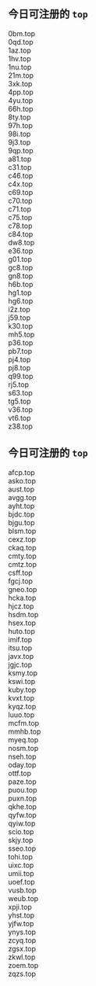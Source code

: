 
## 今日可注册的 `top`
>
0bm.top   
0qd.top   
1az.top   
1hv.top   
1nu.top   
21m.top   
3xk.top   
4pp.top   
4yu.top   
66h.top   
8ty.top   
97h.top   
98i.top   
9j3.top   
9qp.top   
a81.top   
c31.top   
c46.top   
c4x.top   
c69.top   
c70.top   
c71.top   
c75.top   
c78.top   
c84.top   
dw8.top   
e36.top   
g01.top   
gc8.top   
gn8.top   
h6b.top   
hg1.top   
hg6.top   
i2z.top   
j59.top   
k30.top   
mh5.top   
p36.top   
pb7.top   
pj4.top   
pj8.top   
q99.top   
rj5.top   
s63.top   
tg5.top   
v36.top   
vt6.top   
z38.top   


## 今日可注册的 `top`
>
afcp.top   
asko.top   
aust.top   
avgg.top   
ayht.top   
bjdc.top   
bjgu.top   
blsm.top   
cexz.top   
ckaq.top   
cmty.top   
cmtz.top   
csff.top   
fgcj.top   
gneo.top   
hcka.top   
hjcz.top   
hsdm.top   
hsex.top   
huto.top   
imif.top   
itsu.top   
javx.top   
jgjc.top   
ksmy.top   
kswi.top   
kuby.top   
kvxt.top   
kyqz.top   
luuo.top   
mcfm.top   
mmhb.top   
myeq.top   
nosm.top   
nseh.top   
oday.top   
ottf.top   
paze.top   
puou.top   
puxn.top   
qkhe.top   
qyfw.top   
qyiw.top   
scio.top   
skjy.top   
sseo.top   
tohi.top   
uixc.top   
umii.top   
uoef.top   
vusb.top   
weub.top   
xpji.top   
yhst.top   
yjfw.top   
ynys.top   
zcyq.top   
zgsx.top   
zkwl.top   
zoem.top   
zqzs.top   

